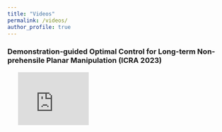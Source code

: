 ```yaml
---
title: "Videos"
permalink: /videos/
author_profile: true
---
```


<h3>Demonstration-guided Optimal Control for Long-term Non-prehensile Planar Manipulation (ICRA 2023)</h3>

<ul>
	<iframe width='160' height='120' src='https://www.youtube.com//embed/ZoH_56YhcAA' frameborder='0' allowfullscreen></iframe>
</ul>

<!-- ---
layout: archive
title: "Videos"
permalink: /videos/
author_profile: true
---

{% include base_path %}


{% for post in site.videos %}
  {% include archive-single.html %}
{% endfor %} -->
